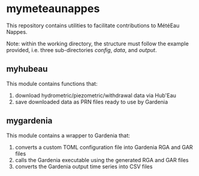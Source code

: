 # mymeteaunappes

This repository contains utilities to facilitate contributions to 
MétéEau Nappes.

Note: within the working directory, the structure must follow the example provided, 
i.e. three sub-directories *config*, *data*, and *output*.

## myhubeau

This module contains functions that:
1. download hydrometric/piezometric/withdrawal data via Hub'Eau
2. save downloaded data as PRN files ready to use by Gardenia

## mygardenia

This module contains a wrapper to Gardenia that:
1. converts a custom TOML configuration file into Gardenia RGA and GAR files
2. calls the Gardenia executable using the generated RGA and GAR files
3. converts the Gardenia output time series into CSV files

